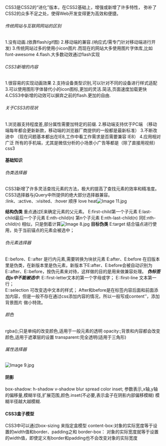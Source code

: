 CSS3是CSS2的“进化”版本，在CSS2基础上，增强或新增了许多特性， 弥补了CSS2的众多不足之处，使得Web开发变得更为高效和便捷。
###### 传统网站与互联网网站的区别
1.没有动画.(依靠flash/gif图)
2.移动端的兼容.(响应式/需专门针对移动端进行开发)
3.传统网站过多的使用小icon图片.而现在的网站大多使用图片字体库,比如font-awesome
4.flash.大多数动效通过flash实现
###### CSS3新增的内容
1.很容易的实现动画效果
2.支持设备类型识别,可以针对不同的设备进行样式适配
3.可以使用图形字体替代小的icon图标,更加的灵活.简洁,页面速度加载更快
4.CSS3中新增的动效可以摒弃之前的flash.更加的自由.
###### 关于CSS3的现状
1.浏览器支持程度差,部分属性需要加特定的前缀.
2.移动端支持优于PC端 （移动端每年都会更新新款，移动端的浏览器厂商提供的一般都是最新标准）
3.不断改进中 （现在问题基本都出在IE8,工作中看工作需求是否需要兼容 IE8）
4.应用相对广泛  所有的手机端，尤其是微信分析的小场景小广告等都是（除了直接用视频）css3
#### 基础知识
###### 伪类选择器
CSS3新增了许多灵活查找元素的方法，极大的提高了查找元素的效率和精准度。CSS3选择器与jQuery中所提供的绝大部分选择器兼容。
:link、:active、:visited、:hover
顺序
 love heat![Image 11.jpg](https://upload-images.jianshu.io/upload_images/14538814-22212a7306408c16.jpg?imageMogr2/auto-orient/strip%7CimageView2/2/w/1240)


**结构伪类**
重点通过E来确定元素的父元素。
E:first-child第一个子元素
E:last-child最后一个子元素
E:nth-child(n) 第n个子元素
E:nth-last-child(n) 同E:nth-child(n) 相似，只是倒着计算![Image 8.jpg](https://upload-images.jianshu.io/upload_images/14538814-1c45cbb7357a3ce9.jpg?imageMogr2/auto-orient/strip%7CimageView2/2/w/1240)
**目标伪类**
E:target 结合锚点进行使用，处于当前锚点的元素会被选中；
###### 伪元素选择器
E::before、E::after
是行内元素,需要转换为块状元素
E:after、E:before 在旧版本里是伪类，在新版本里是伪元素，新版本下E:after、E:before会被自动识别为E::after、E::before，按伪元素来对待，这样做的目的是用来做兼容处理。
***伪标签在js中不能被选中***.
E::first-letter文本的第一个字母或字；
E::first-line 文本第一行；  
E::selection 可改变选中文本的样式；
After和before是在标签内容后面和前面添加内容，但是一般不存在通过css添加内容的情况，所以一般写成content’’，添加背景图片 做小特效。
###### 颜色
rgba();只是单纯的改变颜色,适用于一般元素的透明
opacity:;背景和内容都会改变颜色,适用于遮罩层的设置
transparent:完全透明(适用于三角形)
###### 属性选择器
![Image 9.jpg](https://upload-images.jianshu.io/upload_images/14538814-e751992153e4c086.jpg?imageMogr2/auto-orient/strip%7CimageView2/2/w/1240)

#### 阴影
box-shadow: h-shadow v-shadow blur spread color inset;
参数表示,x轴,y轴的偏移量,模糊半径,扩展范围,颜色.inset(不必要,表示盒子在阴影内部偏移模糊)
模糊半径越大越模糊.
#### CSS3盒子模型
CSS3中可以通过box-sizing 来指定盒模型
 content-box:对象的实际宽度等于设置的width值和border、padding之和
border-box： 对象的实际宽度就等于设置的width值，即使定义有border和padding也不会改变对象的实际宽度

